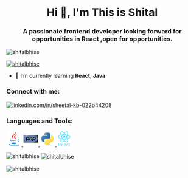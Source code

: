 <h1 align="center">Hi 👋, I'm This is Shital</h1>
<h3 align="center">A passionate frontend developer looking forward for opportunities in React ,open for opportunities.</h3>

<p align="left"> <img src="https://komarev.com/ghpvc/?username=shitalbhise&label=Profile%20views&color=0e75b6&style=flat" alt="shitalbhise" /> </p>

<p align="left"> <a href="https://github.com/ryo-ma/github-profile-trophy"><img src="https://github-profile-trophy.vercel.app/?username=shitalbhise" alt="shitalbhise" /></a> </p>

- 🌱 I’m currently learning **React, Java**

<h3 align="left">Connect with me:</h3>
<p align="left">
<a href="https://linkedin.com/in/linkedin.com/in/sheetal-kb-022b44208" target="blank"><img align="center" src="https://raw.githubusercontent.com/rahuldkjain/github-profile-readme-generator/master/src/images/icons/Social/linked-in-alt.svg" alt="linkedin.com/in/sheetal-kb-022b44208" height="30" width="40" /></a>
</p>

<h3 align="left">Languages and Tools:</h3>
<p align="left"> <a href="https://www.java.com" target="_blank" rel="noreferrer"> <img src="https://raw.githubusercontent.com/devicons/devicon/master/icons/java/java-original.svg" alt="java" width="40" height="40"/> </a> <a href="https://www.php.net" target="_blank" rel="noreferrer"> <img src="https://raw.githubusercontent.com/devicons/devicon/master/icons/php/php-original.svg" alt="php" width="40" height="40"/> </a> <a href="https://www.python.org" target="_blank" rel="noreferrer"> <img src="https://raw.githubusercontent.com/devicons/devicon/master/icons/python/python-original.svg" alt="python" width="40" height="40"/> </a> <a href="https://reactjs.org/" target="_blank" rel="noreferrer"> <img src="https://raw.githubusercontent.com/devicons/devicon/master/icons/react/react-original-wordmark.svg" alt="react" width="40" height="40"/> </a> </p>
<p><img align="left" src="https://github-readme-stats.vercel.app/api/top-langs?username=shitalbhise&show_icons=true&locale=en&layout=compact" alt="shitalbhise" /></p>

<p>&nbsp;<img align="center" src="https://github-readme-stats.vercel.app/api?username=shitalbhise&show_icons=true&locale=en" alt="shitalbhise" /></p>

<p><img align="center" src="https://github-readme-streak-stats.herokuapp.com/?user=shitalbhise&" alt="shitalbhise" /></p>
